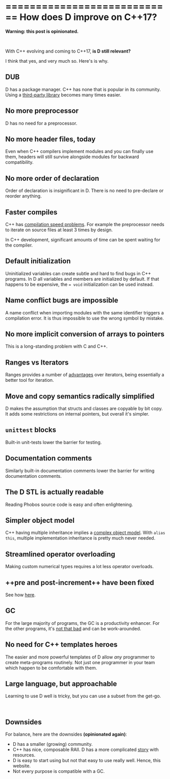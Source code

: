 ============================
How does D improve on C++17?
============================

**Warning: this post is opinionated.**

&nbsp;

With C++ evolving and coming to C++17, **is D still relevant?**

I think that yes, and very much so. Here's is why.

## DUB

D has a package manager. C++ has none that is popular in its community.
Using a [third-party library](http://code.dlang.org/) becomes many times easier.

## No more preprocessor

D has no need for a preprocessor.

## No more header files, today

Even when C++ compilers implement modules and you can finally use them, headers will still survive alongside modules for backward compatibility.

## No more order of declaration

Order of declaration is insignificant in D. There is no need to pre-declare or reorder anything.

## Faster compiles

C++ has [compilation speed problems](http://www.drdobbs.com/cpp/c-compilation-speed/228701711). For example the preprocessor needs to iterate on source files at least 3 times by design.

In C++ development, significant amounts of time can be spent waiting for the compiler.

## Default initialization

Uninitialized variables can create subtle and hard to find bugs in C++ programs. In D all variables and members are initialized by default. If that happens to be expensive, the `= void` initialization can be used instead.

## Name conflict bugs are impossible

A name conflict when importing modules with the same identifier triggers a compilation error. It is thus impossible to use the wrong symbol by mistake.

## No more implicit conversion of arrays to pointers

This is a long-standing problem with C and C++.

## Ranges vs Iterators

Ranges provides a number of [advantages](http://accu.org/content/conf2009/AndreiAlexandrescu_iterators-must-go.pdf) over iterators, being essentially a better tool for iteration.

## Move and copy semantics radically simplified

D makes the assumption that structs and classes are copyable by bit copy. It adds some restrictions on internal pointers, but overall it's simpler.

## `unittest` blocks

Built-in unit-tests lower the barrier for testing.

## Documentation comments

Similarly built-in documentation comments lower the barrier for writing documentation comments.

## The D STL is actually readable

Reading Phobos source code is easy and often enlightening.

## Simpler object model

C++ having multiple inheritance implies a [complex object model](http://www.amazon.fr/Inside-Object-Model-Stanley-Lippman/dp/0201834545).
With `alias this`, multiple implementation inheritance is pretty much never needed.

## Streamlined operator overloading

Making custom numerical types requires a lot less operator overloads.

## ++pre and post-increment++ have been fixed

See how [here](#Should-I-use-++pre-increment-or-post-increment++?).

## GC

For the large majority of programs, the GC is a productivity enhancer. For the other programs, it's [not that bad](#How-the-D-Garbage-Collector-works) and can be work-arounded.

## No need for C++ templates heroes

The easier and more powerful templates of D allow _any_  programmer to create meta-programs routinely. Not just one programmer in your team which happen to be comfortable with them.

## Large language, but approachable

Learning to use D well is tricky, but you can use a subset from the get-go.


&nbsp;

## Downsides

For balance, here are the downsides **(opinionated again)**:

- D has a smaller (growing) community.
- C++ has nice, composable RAII. D has a more complicated [story](#The-trouble-with-class-destructors) with resources.
- D is easy to start using but not that easy to use really well. Hence, this website.
- Not every purpose is compatible with a GC.

